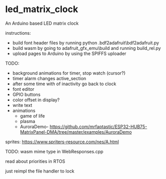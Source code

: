 # led_matrix_clock
An Arduino based LED matrix clock

instructions:
- build font header files by running python .bdf2adafruit\bdf2adafruit.py
- build wasm by going to adafruit_gfx_emu\build and running build_rel.py
- upload pages to Arduino by using the SPIFFS uploader


TODO:
- background animations for timer, stop watch (cursor?)
- timer alarm changes active_section
- after some time with of inactivity go back to clock
- font editor
- GPIO buttons
- color offset in display?
- write text
- animations
    - game of life
    - plasma
    - AuroraDemo- https://github.com/mrfaptastic/ESP32-HUB75-MatrixPanel-DMA/tree/master/examples/AuroraDemo

sprites:
   https://www.spriters-resource.com/nes/A.html


TODO: 
wasm mime type  in WebResponses.cpp


read about priorities in RTOS


just reimpl the file handler to lock